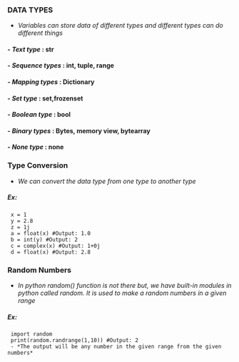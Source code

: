 ### DATA TYPES
- *Variables can store data of different types and different types can do different things*
#### - *Text type*        :  str
#### - *Sequence types*   :  int, tuple, range
#### - *Mapping types*    :  Dictionary
#### - *Set type*         :  set,frozenset
#### - *Boolean type*     :  bool
#### - *Binary types*     :  Bytes, memory view, bytearray
#### - *None type*        :  none

### Type Conversion
- *We can convert the data type from one type to another type*
 ##### Ex:
     x = 1
     y = 2.8
     z = 1j
     a = float(x) #Output: 1.0
     b = int(y) #Output: 2
     c = complex(x) #Output: 1+0j
     d = float(x) #Output: 2.8

### Random Numbers
- *In python random() function is not there but, we have built-in modules in python called random. It is used to make a random numbers in a given range*
 ##### Ex:
     import random
     print(random.randrange(1,10)) #Output: 2
     - *The output will be any number in the given range from the given numbers*